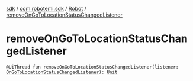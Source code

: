 [sdk](../../index.md) / [com.robotemi.sdk](../index.md) / [Robot](index.md) / [removeOnGoToLocationStatusChangedListener](./remove-on-go-to-location-status-changed-listener.md)

# removeOnGoToLocationStatusChangedListener

`@UiThread fun removeOnGoToLocationStatusChangedListener(listener: `[`OnGoToLocationStatusChangedListener`](../../com.robotemi.sdk.listeners/-on-go-to-location-status-changed-listener/index.md)`): `[`Unit`](https://kotlinlang.org/api/latest/jvm/stdlib/kotlin/-unit/index.html)